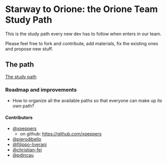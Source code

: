 # Starway to Orione: the Orione Team Study Path

This is the study path every new dev has to follow when enters in our team.

Please feel free to fork and contribute, add materials, fix the existing ones and propose new stuff.

## The path
[The study path](/study-path)

### Roadmap and improvements
* How to organize all the available paths so that everyone can make up its own path?

#### Contributors
* [@xpeppers](https://twitter.com/xpeppers)
  * on github: https://github.com/xpeppers
* [@pierodibello](http://twitter.com/pierodibello)
* [@filippo-liverani](https://github.com/filippo-liverani)
* [@christian-fei](https://github.com/christian-fei)
* [@pdincau](https://github.com/pdincau)
